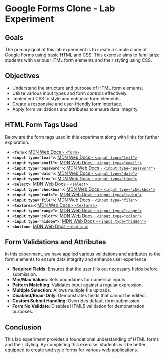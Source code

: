 # Google Forms Clone - Lab Experiment

## Goals
The primary goal of this lab experiment is to create a simple clone of Google Forms using basic HTML and CSS. This exercise aims to familiarize students with various HTML form elements and their styling using CSS.

## Objectives
- Understand the structure and purpose of HTML form elements.
- Utilize various input types and form controls effectively.
- Implement CSS to style and enhance form elements.
- Create a responsive and user-friendly form interface.
- Apply form validations and attributes to ensure data integrity.

## HTML Form Tags Used
Below are the form tags used in this experiment along with links for further exploration:

- **`<form>`**: [MDN Web Docs - `<form>`](https://developer.mozilla.org/en-US/docs/Web/HTML/Element/form)
- **`<input type="text">`**: [MDN Web Docs - `<input type="text">`](https://developer.mozilla.org/en-US/docs/Web/HTML/Element/input/text)
- **`<input type="email">`**: [MDN Web Docs - `<input type="email">`](https://developer.mozilla.org/en-US/docs/Web/HTML/Element/input/email)
- **`<input type="password">`**: [MDN Web Docs - `<input type="password">`](https://developer.mozilla.org/en-US/docs/Web/HTML/Element/input/password)
- **`<input type="date">`**: [MDN Web Docs - `<input type="date">`](https://developer.mozilla.org/en-US/docs/Web/HTML/Element/input/date)
- **`<input type="time">`**: [MDN Web Docs - `<input type="time">`](https://developer.mozilla.org/en-US/docs/Web/HTML/Element/input/time)
- **`<select>`**: [MDN Web Docs - `<select>`](https://developer.mozilla.org/en-US/docs/Web/HTML/Element/select)
- **`<input type="checkbox">`**: [MDN Web Docs - `<input type="checkbox">`](https://developer.mozilla.org/en-US/docs/Web/HTML/Element/input/checkbox)
- **`<input type="radio">`**: [MDN Web Docs - `<input type="radio">`](https://developer.mozilla.org/en-US/docs/Web/HTML/Element/input/radio)
- **`<input type="file">`**: [MDN Web Docs - `<input type="file">`](https://developer.mozilla.org/en-US/docs/Web/HTML/Element/input/file)
- **`<textarea>`**: [MDN Web Docs - `<textarea>`](https://developer.mozilla.org/en-US/docs/Web/HTML/Element/textarea)
- **`<input type="range">`**: [MDN Web Docs - `<input type="range">`](https://developer.mozilla.org/en-US/docs/Web/HTML/Element/input/range)
- **`<input type="color">`**: [MDN Web Docs - `<input type="color">`](https://developer.mozilla.org/en-US/docs/Web/HTML/Element/input/color)
- **`<input type="hidden">`**: [MDN Web Docs - `<input type="hidden">`](https://developer.mozilla.org/en-US/docs/Web/HTML/Element/input/hidden)
- **`<button>`**: [MDN Web Docs - `<button>`](https://developer.mozilla.org/en-US/docs/Web/HTML/Element/button)

## Form Validations and Attributes
In this experiment, we have applied various validations and attributes to the form elements to ensure data integrity and enhance user experience:

- **Required Fields**: Ensures that the user fills out necessary fields before submission.
- **Min/Max Values**: Sets boundaries for numerical inputs.
- **Pattern Matching**: Validates input against a regular expression.
- **Multiple Selection**: Allows multiple file uploads.
- **Disabled/Read-Only**: Demonstrates fields that cannot be edited.
- **Custom Submit Handling**: Overrides default form submission.
- **Form No Validate**: Disables HTML5 validation for demonstration purposes.

## Conclusion
This lab experiment provides a foundational understanding of HTML forms and their styling. By completing this exercise, students will be better equipped to create and style forms for various web applications. 